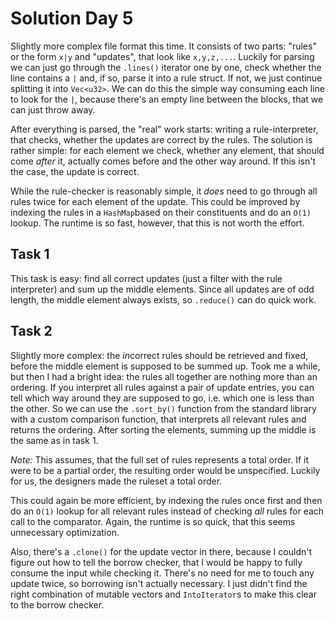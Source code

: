 # Solution Day 5

Slightly more complex file format this time. It consists of two parts: "rules" or the form `x|y` and "updates", that look like `x,y,z,...`.
Luckily for parsing we can just go through the `.lines()` iterator one by one, check whether the line contains a `|` and, if so, parse
it into a rule struct. If not, we just continue splitting it into `Vec<u32>`. We can do this the simple way consuming each line to look
for the `|`, because there's an empty line between the blocks, that we can just throw away. 

After everything is parsed, the "real" work starts: writing a rule-interpreter, that checks, whether the updates are correct by the rules.
The solution is rather simple: for each element we check, whether any element, that should come _after_ it, actually comes before and the
other way around. If this isn't the case, the update is correct.

While the rule-checker is reasonably simple, it _does_ need to go through all rules twice for each element of the update. This could be
improved by indexing the rules in a `HashMap`based on their constituents and do an `O(1)` lookup. The runtime is so fast, however, that
this is not worth the effort.

## Task 1

This task is easy: find all correct updates (just a filter with the rule interpreter) and sum up the middle elements. Since all updates are
of odd length, the middle element always exists, so `.reduce()` can do quick work.

## Task 2

Slightly more complex: the *in*correct rules should be retrieved and fixed, before the middle element is supposed to be summed up. Took
me a while, but then I had a bright idea: the rules all together are nothing more than an ordering. If you interpret all rules against a
pair of update entries, you can tell which way around they are supposed to go, i.e. which one is less than the other. So we can use
the `.sort_by()` function from the standard library with a custom comparison function, that interprets all relevant rules and returns the
ordering. After sorting the elements, summing up the middle is the same as in task 1.

_Note:_ This assumes, that the full set of rules represents a total order. If it were to be a partial order, the resulting order would be
unspecified. Luckily for us, the designers made the ruleset a total order. 

This could again be more efficient, by indexing the rules once first and then do an `O(1)` lookup for all relevant rules instead of checking
_all_ rules for each call to the comparator. Again, the runtime is so quick, that this seems unnecessary optimization.

Also, there's a `.clone()` for the update vector in there, because I couldn't figure out how to tell the borrow checker, that I would be 
happy to fully consume the input while checking it. There's no need for me to touch any update twice, so borrowing isn't actually necessary.
I just didn't find the right combination of mutable vectors and `IntoIterator`s to make this clear to the borrow checker.